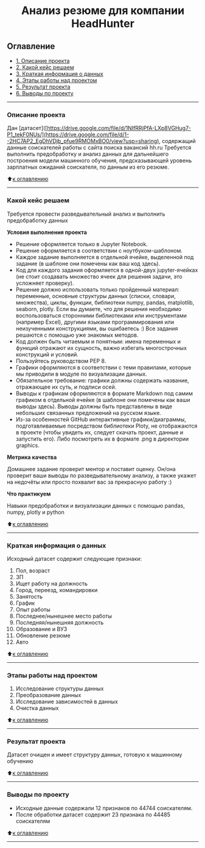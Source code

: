 # <center> Анализ резюме для компании HeadHunter </center>

## Оглавление
* [1. Описание проекта](#Описание-проекта)
* [2. Какой кейс решаем](#Какой-кейс-решаем)
* [3. Краткая информация о данных](#Краткая-информация-о-данных)
* [4. Этапы работы над проектом](#Этапы-работы-над-проектом)
* [5. Результат проекта](#Результат-проекта)
* [6. Выводы по проекту](#Выводы-по-проекту)

***
### Описание проекта

Дан [датасет]([https://drive.google.com/file/d/1NIfRRjPfA-LXp8VGHug7-P1_tekF0NUs/](https://drive.google.com/file/d/1--2HC7AP2_EgDhVDjb_pfue9RMOMxBO0/view?usp=sharing), содержащий данные соискателей работы с сайта поиска вакансий hh.ru
Требуется выполнить предобработку и анализ данных для дальнейшего построения модели машинного обучения, предсказывающей уровень зарплатных ожиданий соискателя, по данным из его резюме.

:arrow_up:[к оглавлению](#Оглавление)

***
### Какой кейс решаем

Требуется провести разведывательный анализ и выполнить предобработку данных

**Условия выполнения проекта**
- Решение оформляется только в Jupyter Notebook.
- Решение оформляется в соответствии с ноутбуком-шаблоном.
- Каждое задание выполняется в отдельной ячейке, выделенной под задание (в шаблоне они помечены как ваш код здесь).
- Код для каждого задания оформляется в одной-двух jupyter-ячейках (не стоит создавать множество ячеек для решения задачи, это усложняет проверку).
- Решение должно использовать только пройденный материал: переменные, основные структуры данных (списки, словари, множества), циклы, функции, библиотеки numpy, pandas, matplotlib, seaborn, plotly. Если вы думаете, что для решения необходимо воспользоваться сторонними библиотеками или инструментами (например Excel), другими языками программирования или неизученными конструкциями, вы ошибаетесь :) Все задания решаются с помощью уже знакомых методов.
- Код должен быть читаемым и понятным: имена переменных и функций отражают их сущность, важно избегать многострочных конструкций и условий.
- Пользуйтесь руководством PEP 8.
- Графики оформляются в соответствии с теми правилами, которые мы приводили в модуле по визуализации данных.
- Обязательное требование: графики должны содержать название, отражающее их суть, и подписи осей.
- Выводы к графикам оформляются в формате Markdown под самим графиком в отдельной ячейке (в шаблоне они помечены как ваши выводы здесь). Выводы должны быть представлены в виде небольших связанных предложений на русском языке.
- Из-за особенностей GitHub интерактивные графики/диаграммы, подготавливаемые посредством библиотеки Ploty, не отображаются в проекте (чтобы увидеть их, следует скачать проект, данные и запустить его). Либо посмотреть их в формате .png в директории graphics.

**Метрика качества**

Домашнее задание проверит ментор и поставит оценку. Он/она проверит ваши выводы по разведывательному анализу, а также укажет на недочёты или просто похвалит вас за прекрасную работу :)

**Что практикуем**

Навыки предобработки и визуализации данных с помощью pandas, numpy, plotly и python

:arrow_up:[к оглавлению](#Оглавление)

***

### Краткая информация о данных

Исходный датасет содержит следующие признаки:

  1. Пол, возраст
  2. ЗП
  3. Ищет работу на должность
  4. Город, переезд, командировки
  5. Занятость
  6. График
  7. Опыт работы
  8. Последнее/нынешнее место работы
  9. Последняя/нынешняя должность
  10. Образование и ВУЗ
  11. Обновление резюме
  12. Авто

:arrow_up:[к оглавлению](#Оглавление)

***
### Этапы работы над проектом

  1. Исследование структуры данных
  2. Преобразование данных
  3. Исследование зависимостей в данных
  4. Очистка данных

:arrow_up:[к оглавлению](#Оглавление)

***
### Результат проекта

Датасет очищен и имеет структуру данных, готовую к машинному обучению

:arrow_up:[к оглавлению](#Оглавление)

***
### Выводы по проекту

  * Исходные данные содержали 12 признаков по 44744 соискателям.
  * После обработки датасет содержит 23 признака по 44485 соискателям
  
:arrow_up:[к оглавлению](#Оглавление)

***
